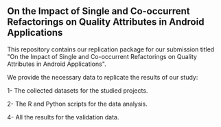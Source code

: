 ## On the Impact of Single and Co-occurrent Refactorings on Quality Attributes in Android Applications

This repository contains our replication package for our submission titled "On the Impact of Single and Co-occurrent Refactorings on Quality Attributes in Android Applications". 

We provide the necessary data to replicate the results of our study:

1- The collected datasets for the studied projects.

2- The R and Python scripts for the data analysis.

4- All the results for the validation data.
